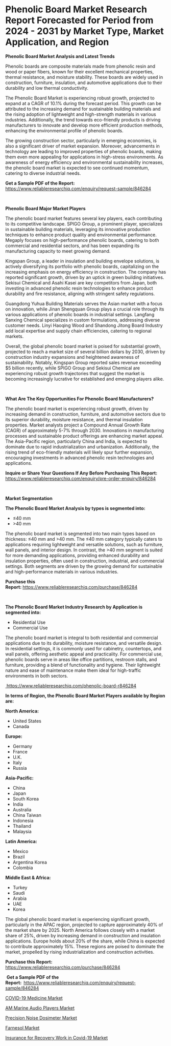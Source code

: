 <p><h1>Phenolic Board Market Research Report Forecasted for Period from 2024 -  2031 by Market Type, Market Application, and Region</h1></p><p><strong>Phenolic Board Market Analysis and Latest Trends</strong></p>
<p><p>Phenolic boards are composite materials made from phenolic resin and wood or paper fibers, known for their excellent mechanical properties, thermal resistance, and moisture stability. These boards are widely used in construction, furniture, insulation, and automotive applications due to their durability and low thermal conductivity.</p><p>The Phenolic Board Market is experiencing robust growth, projected to expand at a CAGR of 10.1% during the forecast period. This growth can be attributed to the increasing demand for sustainable building materials and the rising adoption of lightweight and high-strength materials in various industries. Additionally, the trend towards eco-friendly products is driving manufacturers to innovate and develop more efficient production methods, enhancing the environmental profile of phenolic boards.</p><p>The growing construction sector, particularly in emerging economies, is also a significant driver of market expansion. Moreover, advancements in technology are leading to improved properties of phenolic boards, making them even more appealing for applications in high-stress environments. As awareness of energy efficiency and environmental sustainability increases, the phenolic board market is expected to see continued momentum, catering to diverse industrial needs.</p></p>
<p><strong>Get a Sample PDF of the Report:&nbsp;</strong> <a href="https://www.reliableresearchiq.com/enquiry/request-sample/846284?utm_campaign=1144&utm_medium=2&utm_source=Github&utm_content=ia&utm_term=11112024&utm_id=phenolic-board">https://www.reliableresearchiq.com/enquiry/request-sample/846284</a></p>
<p>&nbsp;</p>
<p><strong>Phenolic Board Major Market Players</strong></p>
<p><p>The phenolic board market features several key players, each contributing to its competitive landscape. SPIGO Group, a prominent player, specializes in sustainable building materials, leveraging its innovative production techniques to enhance product quality and environmental performance. Megaply focuses on high-performance phenolic boards, catering to both commercial and residential sectors, and has been expanding its manufacturing capacity to meet growing demand.</p><p>Kingspan Group, a leader in insulation and building envelope solutions, is actively diversifying its portfolio with phenolic boards, capitalizing on the increasing emphasis on energy efficiency in construction. The company has reported significant growth, driven by an uptick in green building initiatives. Sekisui Chemical and Asahi Kasei are key competitors from Japan, both investing in advanced phenolic resin technologies to enhance product durability and fire resistance, aligning with stringent safety regulations.</p><p>Guangdong Yuhua Building Materials serves the Asian market with a focus on innovation, while Jinan Shengquan Group plays a crucial role through its various applications of phenolic boards in industrial settings. Langfang Sanxing Chemical specializes in custom formulations, addressing diverse customer needs. Linyi Haoqing Wood and Shandong Jitong Board Industry add local expertise and supply chain efficiencies, catering to regional markets.</p><p>Overall, the global phenolic board market is poised for substantial growth, projected to reach a market size of several billion dollars by 2030, driven by construction industry expansions and heightened awareness of sustainability. Notably, Kingspan Group reported sales revenue exceeding $5 billion recently, while SPIGO Group and Sekisui Chemical are experiencing robust growth trajectories that suggest the market is becoming increasingly lucrative for established and emerging players alike.</p></p>
<p>&nbsp;</p>
<p><strong>What Are The Key Opportunities For Phenolic Board Manufacturers?</strong></p>
<p><p>The phenolic board market is experiencing robust growth, driven by increasing demand in construction, furniture, and automotive sectors due to its superior durability, moisture resistance, and thermal insulation properties. Market analysts project a Compound Annual Growth Rate (CAGR) of approximately 5-7% through 2030. Innovations in manufacturing processes and sustainable product offerings are enhancing market appeal. The Asia-Pacific region, particularly China and India, is expected to dominate due to rapid industrialization and urbanization. Additionally, the rising trend of eco-friendly materials will likely spur further expansion, encouraging investments in advanced phenolic resin technologies and applications.</p></p>
<p><strong>Inquire or Share Your Questions If Any Before Purchasing This Report:</strong> <a href="https://www.reliableresearchiq.com/enquiry/pre-order-enquiry/846284?utm_campaign=1144&utm_medium=2&utm_source=Github&utm_content=ia&utm_term=11112024&utm_id=phenolic-board">https://www.reliableresearchiq.com/enquiry/pre-order-enquiry/846284</a></p>
<p>&nbsp;</p>
<p><strong>Market Segmentation</strong></p>
<p><strong>The Phenolic Board Market Analysis by types is segmented into:</strong></p>
<p><ul><li>≤40 mm</li><li>>40 mm</li></ul></p>
<p><p>The phenolic board market is segmented into two main types based on thickness: ≤40 mm and >40 mm. The ≤40 mm category typically caters to applications requiring lightweight and versatile solutions, such as furniture, wall panels, and interior design. In contrast, the >40 mm segment is suited for more demanding applications, providing enhanced durability and insulation properties, often used in construction, industrial, and commercial settings. Both segments are driven by the growing demand for sustainable and high-performance materials in various industries.</p></p>
<p><strong>Purchase this Report:&nbsp;</strong><a href="https://www.reliableresearchiq.com/purchase/846284?utm_campaign=1144&utm_medium=2&utm_source=Github&utm_content=ia&utm_term=11112024&utm_id=phenolic-board">https://www.reliableresearchiq.com/purchase/846284</a></p>
<p>&nbsp;</p>
<p><strong>The Phenolic Board Market Industry Research by Application is segmented into:</strong></p>
<p><ul><li>Residential Use</li><li>Commercial Use</li></ul></p>
<p><p>The phenolic board market is integral to both residential and commercial applications due to its durability, moisture resistance, and versatile design. In residential settings, it is commonly used for cabinetry, countertops, and wall panels, offering aesthetic appeal and practicality. For commercial use, phenolic boards serve in areas like office partitions, restroom stalls, and furniture, providing a blend of functionality and hygiene. Their lightweight nature and ease of maintenance make them ideal for high-traffic environments in both sectors.</p></p>
<p><a href="https://www.reliableresearchiq.com/phenolic-board-r846284?utm_campaign=1144&utm_medium=2&utm_source=Github&utm_content=ia&utm_term=11112024&utm_id=phenolic-board">&nbsp;https://www.reliableresearchiq.com/phenolic-board-r846284</a></p>
<p><strong>In terms of Region, the Phenolic Board Market Players available by Region are:</strong></p>
<p>
    <p> <strong> North America: </strong>
        <ul>
            <li>United States</li>
            <li>Canada</li>
        </ul>
        </p> 
    <p> <strong> Europe: </strong>
        <ul>
            <li>Germany</li>
            <li>France</li>
            <li>U.K.</li>
            <li>Italy</li>
            <li>Russia</li>
        </ul>
        </p> 
    <p> <strong> Asia-Pacific: </strong>
        <ul>
            <li>China</li>
            <li>Japan</li>
            <li>South Korea</li>
            <li>India</li>
            <li>Australia</li>
            <li>China Taiwan</li>
            <li>Indonesia</li>
            <li>Thailand</li>
            <li>Malaysia</li>
        </ul>
        </p> 
    <p> <strong> Latin America: </strong>
        <ul>
            <li>Mexico</li>
            <li>Brazil</li>
            <li>Argentina Korea</li>
            <li>Colombia</li>
        </ul>
        </p> 
    <p> <strong> Middle East & Africa: </strong>
        <ul>
            <li>Turkey</li>
            <li>Saudi</li>
            <li>Arabia</li>
            <li>UAE</li>
            <li>Korea</li>
        </ul>
    </p>
    </p>
<p><p>The global phenolic board market is experiencing significant growth, particularly in the APAC region, projected to capture approximately 40% of the market share by 2025. North America follows closely with a market share of 25%, driven by increasing demand in construction and insulation applications. Europe holds about 20% of the share, while China is expected to contribute approximately 15%. These regions are poised to dominate the market, propelled by rising industrialization and construction activities.</p></p>
<p><strong>Purchase this Report: </strong><a href="https://www.reliableresearchiq.com/purchase/846284?utm_campaign=1144&utm_medium=2&utm_source=Github&utm_content=ia&utm_term=11112024&utm_id=phenolic-board">https://www.reliableresearchiq.com/purchase/846284</a></p>
<p>&nbsp;<strong>Get a Sample PDF of the Report:&nbsp;&nbsp;</strong><a href="https://www.reliableresearchiq.com/enquiry/request-sample/846284?utm_campaign=1144&utm_medium=2&utm_source=Github&utm_content=ia&utm_term=11112024&utm_id=phenolic-board">https://www.reliableresearchiq.com/enquiry/request-sample/846284</a></p>
<p><strong></strong></p>
<p><p><a href="https://issuu.com/reportprime-2/docs/covid-19-medicine-market-size-2030._6232988f210c71?utm_campaign=1144&utm_medium=2&utm_source=Github&utm_content=ia&utm_term=11112024&utm_id=phenolic-board">COVID-19 Medicine Market</a></p><p><a href="https://www.linkedin.com/pulse/booming-am-marine-audio-players-market-sector-analysis-growth-xjorc?utm_campaign=1144&utm_medium=2&utm_source=Github&utm_content=ia&utm_term=11112024&utm_id=phenolic-board">AM Marine Audio Players Market</a></p><p><a href="https://www.linkedin.com/pulse/precision-noise-dosimeter-spectrum-usage-patterns-sector-evolution-c8wvc?utm_campaign=1144&utm_medium=2&utm_source=Github&utm_content=ia&utm_term=11112024&utm_id=phenolic-board">Precision Noise Dosimeter Market</a></p><p><a href="https://github.com/brunafxh5tru/Market-Research-Report-List-1/blob/main/farnesol-market.md?utm_campaign=1144&utm_medium=2&utm_source=Github&utm_content=ia&utm_term=11112024&utm_id=phenolic-board">Farnesol Market</a></p><p><a href="https://issuu.com/reportprime-2/docs/insurance-for-recovery-work-in-covi_947c70a879c896?utm_campaign=1144&utm_medium=2&utm_source=Github&utm_content=ia&utm_term=11112024&utm_id=phenolic-board">Insurance for Recovery Work in Covid-19 Market</a></p></p>